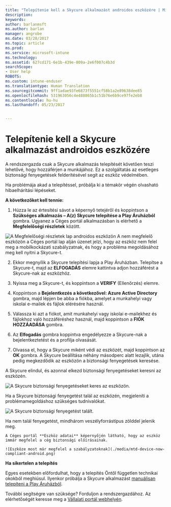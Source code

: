 ```yaml
---
title: "Telepítenie kell a Skycure alkalmazást androidos eszközére | Microsoft Docs"
description: 
keywords: 
author: barlanmsft
ms.author: barlan
manager: angrobe
ms.date: 03/28/2017
ms.topic: article
ms.prod: 
ms.service: microsoft-intune
ms.technology: 
ms.assetid: 627cd171-6e1b-439e-809a-2e6f007c4b3d
searchScope:
- User help
ROBOTS: 
ms.custom: intune-enduser
ms.translationtype: Human Translation
ms.sourcegitcommit: 9ff1adae93fe6873f5551cf58b1a2e89638dee85
ms.openlocfilehash: 531963056c4e488865b1c51b76e6b9ce97fe2eb8
ms.contentlocale: hu-hu
ms.lasthandoff: 05/23/2017


---
```


# <a name="you-need-to-install-skycure-on-your-android-device"></a>Telepítenie kell a Skycure alkalmazást androidos eszközére

A rendszergazda csak a Skycure alkalmazás telepítését követően teszi lehetővé, hogy hozzáférjen a munkájához. Ez a szolgáltatás az esetleges biztonsági fenyegetések felderítésével segít az eszköz védelmében.

Ha problémája akad a telepítéssel, próbálja ki a témakör végén olvasható hibaelhárítási lépéseket.

**A következőket kell tennie:**

1. Húzza le az értesítési sávot a képernyő tetejéről és koppintson a **Szükséges alkalmazás – A(z) Skycure telepítése a Play Áruházból** gombra. Ugyanez a Céges portál alkalmazásban is elérhető a __Megfelelőségi részletek__ között.

  ![A Megfelelőségi részletek lap androidos eszközön A nem megfelelő eszközön a Céges portál lap alján üzenet jelzi, hogy az eszköz nem felel meg a mobilkockázati szabályzatnak, és hogy a probléma megoldásához meg kell nyitni a Skycure-t.](./media/skycure-resolves-compliance-android.png)

2. Ekkor megnyílik a Skycure telepítési lapja a Play Áruházban. Telepítse a Skycure-t, majd az **ELFOGADÁS** elemre kattintva adjon hozzáférést a Skycure-nak az eszközhöz.

3. Nyissa meg a Skycure-t, és koppintson a **VERIFY** (Ellenőrzés) elemre.

4. Koppintson a **Bejelentkezés a következővel: Azure Active Directory** gombra, majd lépjen be abba a fiókba, amelyet a munkahelyi vagy iskolai e-mailek és fájlok elérésére használ.

5. Válassza ki azt a fiókot, amit munkahelyi vagy iskolai e-mailekhez és fájlokhoz való hozzáféréshez használ, majd koppintson a **FIÓK HOZZÁADÁSA** gombra.

6. Az **Elfogadás** gombra koppintva engedélyezze a Skycure-nak a bejelentkeztetést és a profilja olvasását.

7. Olvassa el, hogy a Skycure miként védi az eszközét, majd koppintson az **OK** gombra. A Skycure beállítása néhány másodperc alatt lezajlik, utána pedig megkezdődik az eszközön a biztonsági fenyegetések keresése.

  A Skycure elindul, és azonnal elkezd biztonsági fenyegetéseket keresni az eszközén.

  ![A Skycure biztonsági fenyegetéseket keres az eszközön.](./media/skycure-scan-in-progress-android.png)

  Ha a Skycure biztonsági fenyegetést talál az eszközén, megjeleníti a problémamegoldáshoz szükséges tudnivalókat.

  ![A Skycure biztonsági fenyegetést talált.](./media/skycure-found-a-threat-android.png)

  Ha nem talál fenyegetést, mindhárom veszélyforrástípus zölddel jelenik meg.

    A Céges portál **Eszköz adatai** képernyőjén látható, hogy az eszköz immár megfelel a cég biztonsági előírásainak.

    ![Eszköze most már megfelel a szabályzatoknak](./media/mtd-device-now-compliant-android.png)

**Ha sikertelen a telepítés**

Egyes esetekben előfordulhat, hogy a telepítés Öntől független technikai okokból meghiúsul. Ilyenkor próbálja a Skycure alkalmazást [manuálisan telepíteni a Play Áruházból](https://play.google.com/store/apps/details?id=com.skycure.skycure).

További segítségre van szüksége? Forduljon a rendszergazdához. Az elérhetőségét keresse meg a [Vállalati portál webhelyén](http://portal.manage.microsoft.com).

